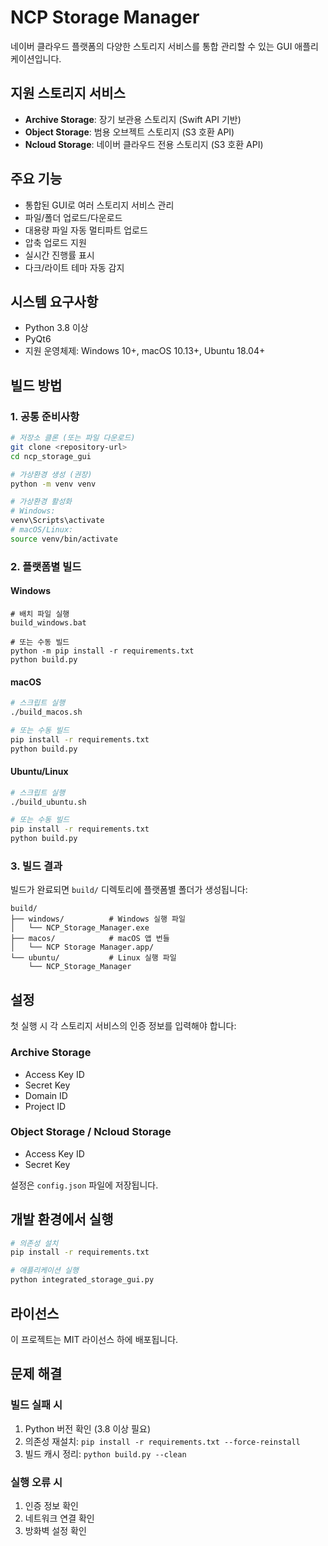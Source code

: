 # NCP Storage Manager

네이버 클라우드 플랫폼의 다양한 스토리지 서비스를 통합 관리할 수 있는 GUI 애플리케이션입니다.

## 지원 스토리지 서비스

- **Archive Storage**: 장기 보관용 스토리지 (Swift API 기반)
- **Object Storage**: 범용 오브젝트 스토리지 (S3 호환 API)
- **Ncloud Storage**: 네이버 클라우드 전용 스토리지 (S3 호환 API)

## 주요 기능

- 통합된 GUI로 여러 스토리지 서비스 관리
- 파일/폴더 업로드/다운로드
- 대용량 파일 자동 멀티파트 업로드
- 압축 업로드 지원
- 실시간 진행률 표시
- 다크/라이트 테마 자동 감지

## 시스템 요구사항

- Python 3.8 이상
- PyQt6
- 지원 운영체제: Windows 10+, macOS 10.13+, Ubuntu 18.04+

## 빌드 방법

### 1. 공통 준비사항

```bash
# 저장소 클론 (또는 파일 다운로드)
git clone <repository-url>
cd ncp_storage_gui

# 가상환경 생성 (권장)
python -m venv venv

# 가상환경 활성화
# Windows:
venv\Scripts\activate
# macOS/Linux:
source venv/bin/activate
```

### 2. 플랫폼별 빌드

#### Windows
```batch
# 배치 파일 실행
build_windows.bat

# 또는 수동 빌드
python -m pip install -r requirements.txt
python build.py
```

#### macOS
```bash
# 스크립트 실행
./build_macos.sh

# 또는 수동 빌드
pip install -r requirements.txt
python build.py
```

#### Ubuntu/Linux
```bash
# 스크립트 실행
./build_ubuntu.sh

# 또는 수동 빌드
pip install -r requirements.txt
python build.py
```

### 3. 빌드 결과

빌드가 완료되면 `build/` 디렉토리에 플랫폼별 폴더가 생성됩니다:

```
build/
├── windows/          # Windows 실행 파일
│   └── NCP_Storage_Manager.exe
├── macos/            # macOS 앱 번들
│   └── NCP Storage Manager.app/
└── ubuntu/           # Linux 실행 파일
    └── NCP_Storage_Manager
```

## 설정

첫 실행 시 각 스토리지 서비스의 인증 정보를 입력해야 합니다:

### Archive Storage
- Access Key ID
- Secret Key  
- Domain ID
- Project ID

### Object Storage / Ncloud Storage
- Access Key ID
- Secret Key

설정은 `config.json` 파일에 저장됩니다.

## 개발 환경에서 실행

```bash
# 의존성 설치
pip install -r requirements.txt

# 애플리케이션 실행
python integrated_storage_gui.py
```

## 라이선스

이 프로젝트는 MIT 라이선스 하에 배포됩니다.

## 문제 해결

### 빌드 실패 시
1. Python 버전 확인 (3.8 이상 필요)
2. 의존성 재설치: `pip install -r requirements.txt --force-reinstall`
3. 빌드 캐시 정리: `python build.py --clean`

### 실행 오류 시
1. 인증 정보 확인
2. 네트워크 연결 확인
3. 방화벽 설정 확인 